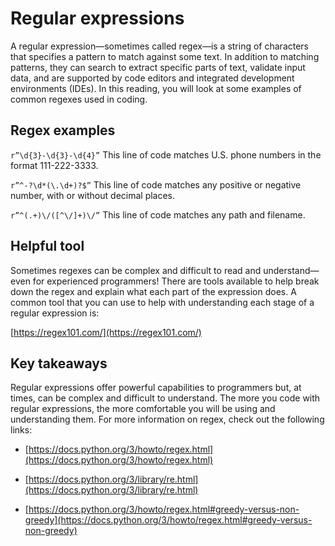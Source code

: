 # Regular expressions
A regular expression—sometimes called regex—is a string of characters that specifies a pattern to match against some text. In addition to matching patterns, they can search to extract specific parts of text, validate input data, and are supported by code editors and integrated development environments (IDEs). In this reading, you will look at some examples of common regexes used in coding. 

## Regex examples
`r”\d{3}-\d{3}-\d{4}”`  This line of code matches U.S. phone numbers in the format 111-222-3333.


`r”^-?\d*(\.\d+)?$”`  This line of code matches any positive or negative number, with or without decimal places.


`r”^(.+)\/([^\/]+)\/”` This line of code matches any path and filename.

## Helpful tool

Sometimes regexes can be complex and difficult to read and understand—even for experienced programmers! There are tools available to help break down the regex and explain what each part of the expression does. A common tool that you can use to help with understanding each stage of a regular expression is:

[https://regex101.com/](https://regex101.com/)

## Key takeaways
Regular expressions offer powerful capabilities to programmers but, at times, can be complex and difficult to understand. The more you code with regular expressions, the more comfortable you will be using and understanding them. For more information on regex, check out the following links:

- [https://docs.python.org/3/howto/regex.html](https://docs.python.org/3/howto/regex.html)

- [https://docs.python.org/3/library/re.html](https://docs.python.org/3/library/re.html)

- [https://docs.python.org/3/howto/regex.html#greedy-versus-non-greedy](https://docs.python.org/3/howto/regex.html#greedy-versus-non-greedy)

